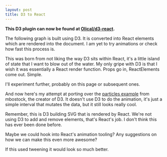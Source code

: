 ```yaml
---
layout: post
title: D3 to React
---
```


<style>
.bar {
  font: 10px sans-serif;
  background-color: steelblue;
  text-align: right;
  padding: 3px;
  margin: 1px;
  color: white;
}

#mount-particles {
  background-color: #222222;
}

.cover {
  fill: none;
  pointer-events: all;
}

.particle {
  fill: none;
  stroke-width: 2.5px;
}
</style>

**This D3 plugin can now be found at [Olical/d3-react][].**

The following graph is built using D3. It is converted into React elements which are rendered into the document. I am yet to try animations or check how fast this process is.

This was born from not liking the way D3 sits within React, it's a little island of state that I want to blow out of the water. My only gripe with D3 is that I wish it was essentially a React render function. Props go in, ReactElements come out. Simple.

I'll experiment further, probably on this page or subsequent ones.

<div id="mount-chart"></div>

And now here's my attempt at porting over the [particles example][particles] from mbostock, the creator of D3. It doesn't use D3 to do the animation, it's just a simple interval that mutates the data, but it still looks really cool.

Remember, this is D3 building SVG that is rendered by React. We're not using D3 to add and remove elements, that's React's job. I don't think this has ever been done before.

Maybe we could hook into React's animation tooling? Any suggestions on how we can make this even more awesome?

If this used tweening it would look so much better.

<div id="mount-particles"></div>

<script src="https://fb.me/react-0.13.3.js"></script>
<script src="https://cdnjs.cloudflare.com/ajax/libs/d3/3.5.6/d3.min.js" charset="utf-8"></script>
<script src="https://cdnjs.cloudflare.com/ajax/libs/lodash.js/3.10.1/lodash.js"></script>
<script src="/js/d3-to-react/react-d3.js"></script>
<script src="/js/d3-to-react/main.js"></script>

[particles]: http://bl.ocks.org/mbostock/1062544
[Olical/d3-react]: https://github.com/Olical/d3-react
